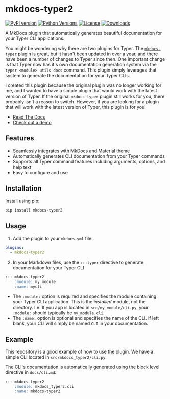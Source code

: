 # mkdocs-typer2

[![PyPI version](https://badge.fury.io/py/mkdocs-typer2.svg)](https://badge.fury.io/py/mkdocs-typer2)
[![Python Versions](https://img.shields.io/pypi/pyversions/mkdocs-typer2.svg)](https://pypi.org/project/mkdocs-typer2/)
[![License](https://img.shields.io/badge/License-Apache_2.0-blue.svg)](https://opensource.org/licenses/Apache-2.0)
[![Downloads](https://static.pepy.tech/badge/mkdocs-typer2)](https://pepy.tech/project/mkdocs-typer2)


A MkDocs plugin that automatically generates beautiful documentation for your Typer CLI applications.

You might be wondering why there are two plugins for Typer.  The [`mkdocs-typer`](https://github.com/bruce-szalwinski/mkdocs-typer) plugin is great, but it hasn't been updated in over a year, and there have been a number of changes to Typer since then.  One important change is that Typer now has it's own documentation generation system via the `typer <module> utils docs` command.  This plugin simply leverages that system to generate the documentation for your Typer CLIs.

I created this plugin because the original plugin was no longer working for me, and I wanted to have a simple plugin that would work with the latest version of Typer.  If the original `mkdocs-typer` plugin still works for you, there probably isn't a reason to switch.  However, if you are looking for a plugin that will work with the latest version of Typer, this plugin is for you!

- [Read The Docs](https://syn54x.github.io/mkdocs-typer2/)
- [Check out a demo](https://syn54x.github.io/mkdocs-typer2/cli)

## Features

- Seamlessly integrates with MkDocs and Material theme
- Automatically generates CLI documentation from your Typer commands
- Supports all Typer command features including arguments, options, and help text
- Easy to configure and use

## Installation

Install using pip:

```bash
pip install mkdocs-typer2
```

## Usage

1. Add the plugin to your `mkdocs.yml` file:

```yaml
plugins:
  - mkdocs-typer2
```

2. In your Markdown files, use the `:::typer` directive to generate documentation for your Typer CLI

```markdown
::: mkdocs-typer2
    :module: my_module
    :name: mycli
```

- The `:module:` option is required and specifies the module containing your Typer CLI application.  This is the *installed* module, not the directory.  I.e: If you app is located in `src/my_module/cli.py`, your `:module:` should typically be `my_module.cli`.
- The `:name:` option is optional and specifies the name of the CLI.  If left blank, your CLI will simply be named `CLI` in your documentation.

## Example

This repository is a good example of how to use the plugin.  We have a simple CLI located in `src/mkdocs_typer2/cli.py`.

The CLI's documentation is automatically generated using the block level directive in `docs/cli.md`:

```markdown
::: mkdocs-typer2
    :module: mkdocs_typer2.cli
    :name: mkdocs-typer2
```
